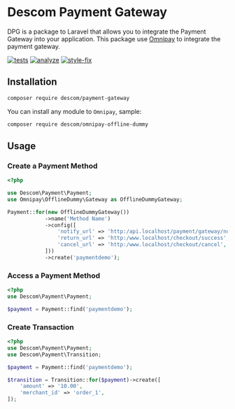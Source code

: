 # Descom Payment Gateway

DPG is a package to Laravel that allows you to integrate the Payment Gateway into your application.
This package use [Omnipay](https://github.com/thephpleague/omnipay) to integrate the payment gateway.

[![tests](https://github.com/descom-es/payment-gateway/actions/workflows/tests.yml/badge.svg)](https://github.com/descom-es/payment-gateway/actions/workflows/tests.yml)
[![analyze](https://github.com/descom-es/payment-gateway/actions/workflows/analyse.yml/badge.svg)](https://github.com/descom-es/payment-gateway/actions/workflows/analyse.yml)
[![style-fix](https://github.com/descom-es/payment-gateway/actions/workflows/style-fix.yml/badge.svg)](https://github.com/descom-es/payment-gateway/actions/workflows/style-fix.yml)

## Installation

```sh
composer require descom/payment-gateway
```

You can install any module to `Omnipay`, sample:

```sh
composer require descom/omnipay-offline-dummy
```

## Usage

### Create a Payment Method

```php
<?php

use Descom\Payment\Payment;
use Omnipay\OfflineDummy\Gateway as OfflineDummyGateway;

Payment::for(new OfflineDummyGateway())
            ->name('Method Name')
            ->config([
                'notify_url' => 'http:/api.localhost/payment/gateway/notify',
                'return_url' => 'http:/www.localhost/checkout/success',
                'cancel_url' => 'http:/www.localhost/checkout/cancel',
            ]))
            ->create('paymentdemo');
```

### Access a Payment Method

```php
<?php
use Descom\Payment\Payment;

$payment = Payment::find('paymentdemo');
```

### Create Transaction

```php
<?php
use Descom\Payment\Payment;
use Descom\Payment\Transition;

$payment = Payment::find('paymentdemo');

$transition = Transition::for($payment)->create([
    'amount' => '10.00',
    'merchant_id' => 'order_1',
]);
```
